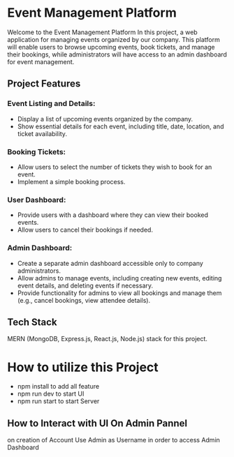 # Event Management Platform 

Welcome to the Event Management Platform In this project, a web application for managing events organized by our company. This platform will enable users to browse upcoming events, book tickets, and manage their bookings, while administrators will have access to an admin dashboard for event management.

## Project Features

### Event Listing and Details:
- Display a list of upcoming events organized by the company.
- Show essential details for each event, including title, date, location, and ticket availability.

### Booking Tickets:
- Allow users to select the number of tickets they wish to book for an event.
- Implement a simple booking process.

### User Dashboard:
- Provide users with a dashboard where they can view their booked events.
- Allow users to cancel their bookings if needed.

### Admin Dashboard:
- Create a separate admin dashboard accessible only to company administrators.
- Allow admins to manage events, including creating new events, editing event details, and deleting events if necessary.
- Provide functionality for admins to view all bookings and manage them (e.g., cancel bookings, view attendee details).


## Tech Stack
MERN (MongoDB, Express.js, React.js, Node.js) stack for this project.

# How to utilize this Project

- npm install to add all feature 
- npm run dev to start UI
- npm run start to start Server

## How to Interact with UI On Admin Pannel 

on creation of Account Use Admin as Username in order to access Admin Dashboard